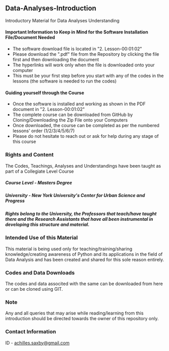 ## Data-Analyses-Introduction
Introductory Material for Data Analyses Understanding

#### Important Information to Keep in Mind for the Software Installation File/Document Needed
- The software download file is located in "2. Lesson-00:01:02"
- Please download the ".pdf" file from the Repository by clicking the file first and then downloading the document
- The hyperlinks will work only when the file is downloaded onto your computer
- This must be your first step before you start with any of the codes in the lessons (the software is needed to run the codes)

#### Guiding yourself through the Course
- Once the software is installed and working as shown in the PDF document in "2. Lesson-00:01:02"
- The complete course can be downloaded from GitHub by Cloning/Downloading the Zip File onto your Computers
- Once downloaded, the course can be completed as per the numbered lessons' order (1/2/3/4/5/6/7)
- Please do not hesitate to reach out or ask for help during any stage of this course

### Rights and Content
The Codes, Teachings, Analyses and Understandings have been taught as part of a Collegiate Level Course
##### Course Level - Masters Degree
##### University - New York University's Center for Urban Science and Progress
##### Rights belong to the University, the Professors that teach/have taught there and the Research Assistants that have all been instrumental in developing this structure and material.

### Intended Use of this Material
This material is being used only for teaching/training/sharing knowledge/creating awareness of Python and its applications in the field of Data Analysis and has been created and shared for this sole reason entirely.

### Codes and Data Downloads
The codes and data associted with the same can be downloaded from here or can be cloned using GIT.

### Note
Any and all queries that may arise while reading/learning from this introduction should be directed towards the owner of this repository only. 

### Contact Information
ID - achilles.saxby@gmail.com
